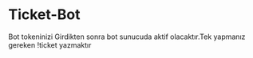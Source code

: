 # Ticket-Bot
Bot tokeninizi Girdikten sonra bot sunucuda aktif olacaktır.Tek yapmanız gereken !ticket yazmaktır
